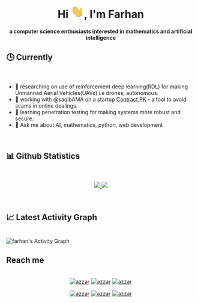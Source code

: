 <div align="center">
<h1 align="center">Hi <img width="35" src="https://github.com/1999AZZAR/1999AZZAR/blob/main/resources/img/waving.gif">, I'm Farhan</h1>
<h4 align="center">a computer science enthusiasts interested in mathematics and artificial intelligence</h4>
</div>


<h2> 🕒 Currently </h3>
<br>

- 📖 researching on use of reinforcement deep learning(RDL) for making Unmannad Aerial Vehicles(UAVs) i.e drones, autonomous.
- 💼 working with @saqibAMA on a startup [Contract.PK](https://www.contract.pk/) - a tool to avoid scams in online dealings.
- 👮 learning penetration testing for making systems more robust and secure.
- 💬 Ask me about AI, mathematics, python, web development

<br/>

<h2> 📊 Github Statistics </h2>
<br/>
<p align="center">
  <a href="https://github.com/hifarhanali/">
  <img width="49.5%" src="https://github-readme-stats.vercel.app/api?username=hifarhanali&show_icons=true&theme=gruvbox&hide_border=true" />
  <img width="49.5%" src="https://github-readme-streak-stats.herokuapp.com/?user=hifarhanali&theme=gruvbox&hide_border=true" />
  </a>
</p>
<br>

<h2>📈 Latest Activity Graph</h2>
<br/>
<img alt="farhan's Activity Graph" src="https://activity-graph.herokuapp.com/graph/?username=hifarhanali&bg_color=000&color=fff&line=00E676&point=fff&hide_border=true" /></a>
<br>

<h2> Reach me </h2>
<p align="center">
  <br/>
  <a href="https://www.linkedin.com/in/hifarhanali/" target="blank"><img align="center"
     src="https://img.shields.io/badge/linkedin-%231DA1F2.svg?style=for-the-badge&logo=linkedin&logoColor=white"
     alt="azzar" height="30"/></a>
  <a href="https://www.facebook.com/frhan.ali.1671897/" target="blank"><img align="center"
     src="https://img.shields.io/badge/facebook-4267B2.svg?style=for-the-badge&logo=facebook&logoColor=white"
     alt="azzar" height="30"/></a>
  <a href="mailto:hifarhanali@gmail.com" target="blank"><img align="center"
     src="https://img.shields.io/badge/gmail-EA4335.svg?style=for-the-badge&logo=gmail&logoColor=white"
     alt="azzar" height="30"/></a>
</p>
<p align="center">
  <a href="https://instagram.com/hifarhanali" target="blank"><img align="center"
     src="https://img.shields.io/badge/instagram-%23E4405F.svg?style=for-the-badge&logo=Instagram&logoColor=white"
     alt="azzar" height="30"/></a>
  <a href="https://wa.me/+923115561420" target="blank"><img align="center"
     src="https://img.shields.io/badge/whatsapp-4B7F1.svg?style=for-the-badge&logo=whatsapp&logoColor=white"
     alt="azzar" height="30"/></a>
  <a href="https://twitter.com/hifarhanali" target="blank"><img align="center"
     src="https://img.shields.io/badge/twitter-1DA1F2.svg?style=for-the-badge&logo=twitter&logoColor=white"
     alt="azzar" height="30"/></a>
  <br>
</p>
